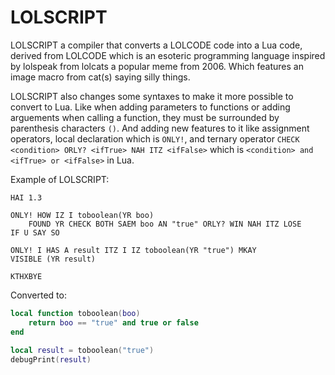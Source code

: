# LOLSCRIPT
LOLSCRIPT a compiler that converts a LOLCODE code into a Lua code, derived from LOLCODE which is an esoteric programming language inspired by lolspeak from lolcats a popular meme from 2006. Which features an image macro from cat(s) saying silly things.

LOLSCRIPT also changes some syntaxes to make it more possible to convert to Lua. Like when adding parameters to functions or adding arguements when calling a function, they must be surrounded by parenthesis characters `()`. And adding new features to it like assignment operators, local declaration which is `ONLY!`, and ternary operator `CHECK <condition> ORLY? <ifTrue> NAH ITZ <ifFalse>` which is `<condition> and <ifTrue> or <ifFalse>` in Lua.

Example of LOLSCRIPT:
```lolcode
HAI 1.3

ONLY! HOW IZ I toboolean(YR boo)
    FOUND YR CHECK BOTH SAEM boo AN "true" ORLY? WIN NAH ITZ LOSE
IF U SAY SO
 
ONLY! I HAS A result ITZ I IZ toboolean(YR "true") MKAY
VISIBLE (YR result)

KTHXBYE
```

Converted to:
```lua
local function toboolean(boo)
    return boo == "true" and true or false
end
 
local result = toboolean("true")
debugPrint(result)
```
